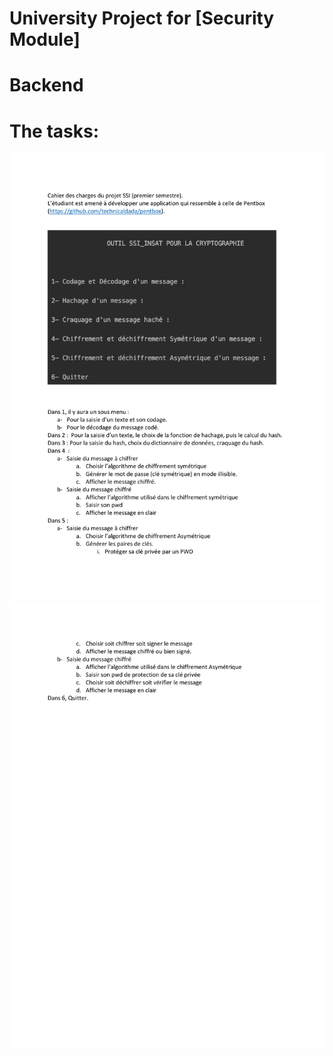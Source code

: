 # University Project for [Security Module]

# Backend

# The tasks: 

![alt text](./1.jpg)
![alt text](./2.jpg)
